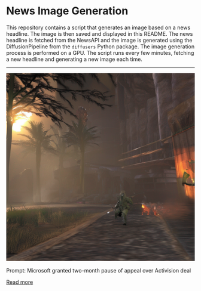 # News Image Generation
This repository contains a script that generates an image based on a news headline. The image is then saved and displayed in this README.
The news headline is fetched from the NewsAPI and the image is generated using the DiffusionPipeline from the `diffusers` Python package. The image generation process is performed on a GPU.
The script runs every few minutes, fetching a new headline and generating a new image each time.

---

![Generated Image](image.png)

Prompt: Microsoft granted two-month pause of appeal over Activision deal

[Read more](https://www.reuters.com/markets/deals/microsoft-uk-ask-two-month-pause-appeal-over-activision-deal-2023-07-17/)